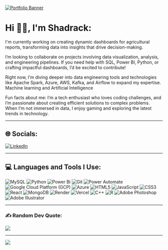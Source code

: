 [![Portfolio Banner](https://drive.google.com/uc?export=view&id=13lNj_4ZBjaDiRZuyRrPVI6lTP-lyvMcS)]()

# Hi 👋🏽, I'm Shadrack:
I'm currently working on creating dynamic dashboards for agricultural reports, transforming data into insights that drive decision-making.

I’m looking to collaborate on projects involving data visualization, analysis, and engineering pipelines. If you need help with SQL, Power BI, Python, or crafting impactful dashboards, I’d be excited to contribute!

Right now, I’m diving deeper into data engineering tools and technologies like Apache Spark, Azure, AWS, Kafka, and Airflow to expand my expertise. Machine learning and Artificial Intelligence

Fun facts about me: I’m a tech enthusiast who loves coding challenges, and I’m passionate about creating efficient solutions to complex problems. When I’m not immersed in data, I enjoy gaming and exploring the latest trends in technology.

---

## 🌐 Socials:
[![LinkedIn](https://img.shields.io/badge/LinkedIn-%230077B5.svg?logo=linkedin&logoColor=white)](https://linkedin.com/in/shadrack-kumi-)

---

## 💻 Languages and Tools I Use:
![MySQL](https://img.shields.io/badge/mysql-4479A1.svg?style=for-the-badge&logo=mysql&logoColor=white)
![Python](https://img.shields.io/badge/python-%2314354C.svg?style=for-the-badge&logo=python&logoColor=white)
![Power Bi](https://img.shields.io/badge/power_bi-F2C811?style=for-the-badge&logo=powerbi&logoColor=black)
![Git](https://img.shields.io/badge/git-%23F05033.svg?style=for-the-badge&logo=git&logoColor=white)
![Power Automate](https://img.shields.io/badge/power_automate-%23006AD1.svg?style=for-the-badge&logo=powerautomate&logoColor=white)
![Google Cloud Platform (GCP)](https://img.shields.io/badge/google_cloud_platform-%234285F4.svg?style=for-the-badge&logo=googlecloud&logoColor=white)
![Azure](https://img.shields.io/badge/azure-%230072C6.svg?style=for-the-badge&logo=microsoftazure&logoColor=white)
![HTML5](https://img.shields.io/badge/html5-%23E34F26.svg?style=for-the-badge&logo=html5&logoColor=white)
![JavaScript](https://img.shields.io/badge/javascript-%23323330.svg?style=for-the-badge&logo=javascript&logoColor=%23F7DF1E)
![CSS3](https://img.shields.io/badge/css3-%231572B6.svg?style=for-the-badge&logo=css3&logoColor=white)
![React](https://img.shields.io/badge/react-%2320232a.svg?style=for-the-badge&logo=react&logoColor=%2361DAFB)
![MongoDB](https://img.shields.io/badge/mongodb-%234ea94b.svg?style=for-the-badge&logo=mongodb&logoColor=white)
![Render](https://img.shields.io/badge/render-%23000000.svg?style=for-the-badge&logo=render&logoColor=white)
![Vercel](https://img.shields.io/badge/vercel-%23000000.svg?style=for-the-badge&logo=vercel&logoColor=white)
![C++](https://img.shields.io/badge/c++-%2300599C.svg?style=for-the-badge&logo=c%2B%2B&logoColor=white)
![R](https://img.shields.io/badge/r-%23276DC3.svg?style=for-the-badge&logo=r&logoColor=white)
![Adobe Photoshop](https://img.shields.io/badge/adobe%20photoshop-%2331A8FF.svg?style=for-the-badge&logo=adobephotoshop&logoColor=white)
![Adobe Illustrator](https://img.shields.io/badge/adobe%20illustrator-%23FF9A00.svg?style=for-the-badge&logo=adobeillustrator&logoColor=white)

---

### ✍️ Random Dev Quote:
![](https://quotes-github-readme.vercel.app/api?type=horizontal&theme=radical)

---

[![](https://visitcount.itsvg.in/api?id=Shadrackkumi07&icon=0&color=0)](https://visitcount.itsvg.in)
